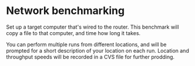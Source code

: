 # Network benchmarking

Set up a target computer that's wired to the router. This benchmark will copy a file to that computer, and time how long it takes.

You can perform multiple runs from different locations, and will be prompted for a short description of your location on each run. Location and throughput speeds will be recorded in a CVS file for further prodding.
